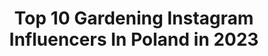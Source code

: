 ---
title: Top 10 Gardening Instagram Influencers In Poland in 2023
description: >-
  Find top gardening Instagram influencers in Poland in 2023. Most popular hashtags: #gardening #gardeninspiration #gardendesign #garden.
platform: Instagram
hits: 81
text_top: Identify the top-rated Instagram profiles on inBeat.
text_bottom: inBeat aggregates 81 Instagram influencers like this in Poland for you to work with.
profiles:
  - username: "aga_i_dom"
    fullname: >-
      
    bio: >-
      *pieczenie *gotowanie *dom *ogród *cooking *baking *home *gardening *England in my ❤️🇬🇧. Don’t copy my pics. Agnieszka, Poland📩 redmore@poczta.onet.pl
    location: "Poland"
    followers: 27739
    engagement: 276
    commentsToLikes: 0.034299
    id: ckf5oqo9j3ech0j233us8cf4p
    verified: false
    hashtags: "#cake, #mie, #yummy, #kuchnia"
  - username: "grembosiowo"
    fullname: >-
      Marlena 🙋🏼‍♀️
    bio: >-
      Udostępniam ogród do sesji zdjęciowych 📸 Okolice Szczecina🍃 marlena.grembowska@onet.pl Szczecin, Poland
    location: "Poland"
    followers: 28469
    engagement: 1055
    commentsToLikes: 0.026594
    id: ck14i6w9mdxzp0i19pq76v1ne
    verified: false
    hashtags: "#gardens, #mygarden, #homedesign, #cottagehome"
  - username: "twojediy"
    fullname: >-
      Kasia Ogórek
    bio: >-
      Jestem autorką największego i najpopularniejszego bloga DIY w Polsce twojediy.pl. #diy #diyhome #zrobtosam #zróbtosam #interior #summerhouse
    location: "Poland"
    followers: 52611
    engagement: 277
    commentsToLikes: 0.053744
    id: ck15p9hmtwrh70i195wpvs1wi
    verified: false
    hashtags: "#gardendesign, #gardening, #domoweinspiracje, #dzia"
  - username: "garden_by_marta"
    fullname: >-
      garden_by_marta
    bio: >-
      Ogrodniczka pasjonatka🌱 📩gardenbymarta@gmail.com #mójogród #zielonapasja #mygarden #greenpassion #myphotos #gardendesign
    location: "Poland"
    followers: 27933
    engagement: 533
    commentsToLikes: 0.040191
    id: ckaozu7ilneoq0i78kxedv3xd
    verified: false
    hashtags: "#havedesign, #birch, #mygardentoday, #homegarden"
  - username: "magic_moment_elisse"
    fullname: >-
      Eliza 🌸
    bio: >-
      O wszystkim co kocham i co jest bliskie mojemu sercu, o marzeniach, które się spełniają 📍4 psy 📍4 koty 📍Dom i ogród 📩 utkanezmarzen@gmail.com
    location: "Poland"
    followers: 3815
    engagement: 1667
    commentsToLikes: 0.089391
    id: ck6ttwzerd1rc0j71cv96c165
    verified: false
    hashtags: "#diy, #werandacountry, #countrystyle, #wianek"
  - username: "mk3ania"
    fullname: >-
      Ania Walczak
    bio: >-
      @mk3ania
    location: "Poland"
    followers: 30300
    engagement: 345
    commentsToLikes: 0.034658
    id: ck0tzx8rartwy0i19y9ev9e2g
    verified: false
    hashtags: "#rhododendrons, #flowerslovers, #rabata, #bratki"
  - username: "myhygge.living.blog"
    fullname: >-
      Gabinet Gin-Poł🖤INTERIOR🖤life
    bio: >-
      Work :Gabinet Gin-Poł . 🤰🏼🤰🏽🤰🏾 Hobby:Flower maniac ,Interior lover , skycatcher
    location: "Poland"
    followers: 2277
    engagement: 1193
    commentsToLikes: 0.068230
    id: ckaos2lo3pvo90i78h8quhevn
    verified: false
    hashtags: "#gardendesign, #taras, #garden, #ogr"
  - username: "martashomegarden"
    fullname: >-
      Marta Potoczek - Home&Garden
    bio: >-
      Ogrodniczka, autorka bloga Leniwa niedziela - na stories znajdziesz mnóstwo porad, jak stworzyć ogród podobny do mojego. 🌸🌺🌹Gotuję na @martapotoczek
    location: "Poland"
    followers: 11385
    engagement: 605
    commentsToLikes: 0.025299
    id: ck9wfj3ehp1fh0j78upvkq479
    verified: false
    hashtags: "#ogr, #englishgarden, #tulipsofinstagram, #inmygarden"
  - username: "bozenowelove"
    fullname: >-
      @JoannaFotografuje
    bio: >-
      🐾 Bożena 🐾 Wanda 🐾 Stefan 📷 @joannafotografuje
    location: "Poland"
    followers: 2642
    engagement: 1091
    commentsToLikes: 0.057642
    id: ck5cd5wqxilft0i11y925kw8s
    verified: false
    hashtags: "#grumpydog, #legowiskodlapsa, #littlepieceofhappiness, #iloveyouspring"
  - username: "klaudia.w00"
    fullname: >-
      Klaudia Wieczorek
    bio: >-
      "Przyszłość należy do tych, którzy wierzą w swoje marzenia" Śląsk ... Kod rabatowy "profashion15" do @sheinofficial na każde zamówienie
    location: "Poland"
    followers: 36316
    engagement: 314
    commentsToLikes: 0.046130
    id: ck5hh3dsw66d30i11g7zom3hd
    verified: false
    hashtags: "#minimalfashion, #dienstag, #wiwtoday, #summerstyles"
---